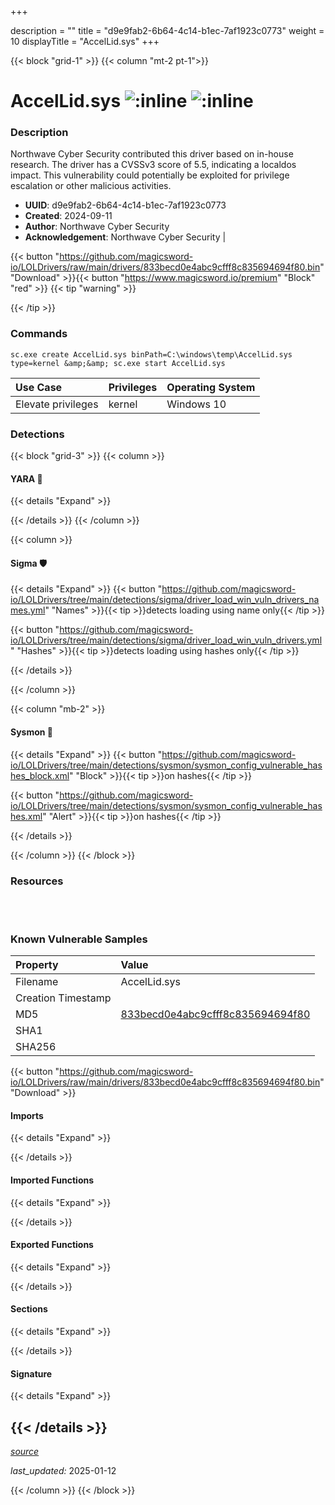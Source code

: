 +++

description = ""
title = "d9e9fab2-6b64-4c14-b1ec-7af1923c0773"
weight = 10
displayTitle = "AccelLid.sys"
+++


{{< block "grid-1" >}}
{{< column "mt-2 pt-1">}}


# AccelLid.sys ![:inline](/images/twitter_verified.png)  ![:inline](/images/elmo.gif) 

### Description

Northwave Cyber Security contributed this driver based on in-house research. The driver has a CVSSv3 score of 5.5, indicating a localdos impact. This vulnerability could potentially be exploited for privilege escalation or other malicious activities.
- **UUID**: d9e9fab2-6b64-4c14-b1ec-7af1923c0773
- **Created**: 2024-09-11
- **Author**: Northwave Cyber Security
- **Acknowledgement**: Northwave Cyber Security | [](https://twitter.com/)

{{< button "https://github.com/magicsword-io/LOLDrivers/raw/main/drivers/833becd0e4abc9cfff8c835694694f80.bin" "Download" >}}{{< button "https://www.magicsword.io/premium" "Block" "red" >}}
{{< tip "warning" >}}

{{< /tip >}}

### Commands

```
sc.exe create AccelLid.sys binPath=C:\windows\temp\AccelLid.sys type=kernel &amp;&amp; sc.exe start AccelLid.sys
```


| Use Case | Privileges | Operating System | 
|:---- | ---- | ---- |
| Elevate privileges | kernel | Windows 10 |



### Detections


{{< block "grid-3" >}}
{{< column >}}
#### YARA 🏹
{{< details "Expand" >}}

{{< /details >}}
{{< /column >}}



{{< column >}}

#### Sigma 🛡️
{{< details "Expand" >}}
{{< button "https://github.com/magicsword-io/LOLDrivers/tree/main/detections/sigma/driver_load_win_vuln_drivers_names.yml" "Names" >}}{{< tip >}}detects loading using name only{{< /tip >}} 


{{< button "https://github.com/magicsword-io/LOLDrivers/tree/main/detections/sigma/driver_load_win_vuln_drivers.yml" "Hashes" >}}{{< tip >}}detects loading using hashes only{{< /tip >}} 

{{< /details >}}

{{< /column >}}


{{< column "mb-2" >}}

#### Sysmon 🔎
{{< details "Expand" >}}
{{< button "https://github.com/magicsword-io/LOLDrivers/tree/main/detections/sysmon/sysmon_config_vulnerable_hashes_block.xml" "Block" >}}{{< tip >}}on hashes{{< /tip >}} 

{{< button "https://github.com/magicsword-io/LOLDrivers/tree/main/detections/sysmon/sysmon_config_vulnerable_hashes.xml" "Alert" >}}{{< tip >}}on hashes{{< /tip >}} 

{{< /details >}}

{{< /column >}}
{{< /block >}}


### Resources
<br>
<br>


### Known Vulnerable Samples

| Property           | Value |
|:-------------------|:------|
| Filename           | AccelLid.sys |
| Creation Timestamp           |  |
| MD5                | [833becd0e4abc9cfff8c835694694f80](https://www.virustotal.com/gui/file/833becd0e4abc9cfff8c835694694f80) |
| SHA1               | [](https://www.virustotal.com/gui/file/) |
| SHA256             | [](https://www.virustotal.com/gui/file/) |

{{< button "https://github.com/magicsword-io/LOLDrivers/raw/main/drivers/833becd0e4abc9cfff8c835694694f80.bin" "Download" >}} 


#### Imports
{{< details "Expand" >}}

{{< /details >}}
#### Imported Functions
{{< details "Expand" >}}

{{< /details >}}
#### Exported Functions
{{< details "Expand" >}}

{{< /details >}}

#### Sections
{{< details "Expand" >}}

{{< /details >}}
#### Signature
{{< details "Expand" >}}

{{< /details >}}
-----



[*source*](https://github.com/magicsword-io/LOLDrivers/tree/main/yaml/d9e9fab2-6b64-4c14-b1ec-7af1923c0773.yaml)

*last_updated:* 2025-01-12

{{< /column >}}
{{< /block >}}

